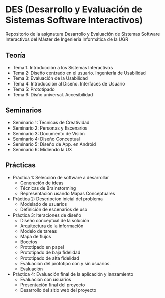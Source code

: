 # DES (Desarrollo y Evaluación de Sistemas Software Interactivos)

Repositorio de la asignatura Desarrollo y Evaluación de Sistemas Software Interactivos del Máster de Ingeniería Informática de la UGR

## Teoría

* Tema 1: Introducción a los Sistemas Interactivos
* Tema 2: Diseño centrado en el usuario. Ingeniería de Usabilidad
* Tema 3: Evaluación de la Usabilidad
* Tema 4: Introducción al Diseño. Interfaces de Usuario
* Tema 5: Prototipado
* Tema 6: Disño universal. Accesibilidad

## Seminarios 

* Seminario 1: Técnicas de Creatividad
* Seminario 2: Personas y Escenarios
* Seminario 3: Documento de Visión
* Seminario 4: Diseño Conceptual
* Seminario 5: Diseño de App. en Android
* Seminario 6: Midiendo la UX

## Prácticas

* Práctica 1: Selección de software a desarrollar
  * Generación de ideas
  * Técnicas de Brainstorming
  * Representación usando Mapas Conceptuales
* Práctica 2: Descripcion inicial del problema
  * Modelado de usuarios
  * Definición de escenarios de uso
* Práctica 3: Iteraciones de diseño
  * Diseño conceptual de la solución
  * Arquitectura de la información
  * Modelo de tareas
  * Mapa de flujos
  * Bocetos
  * Prototipado en papel
  * Prototipado de baja fidelidad
  * Prototipado de alta fidelidad
  * Evaluación del prototipo con y sin usuarios
  * Evaluación
* Práctica 4: Evaluación final de la aplicación y lanzamiento
  * Evaluación con usuarios
  * Presentación final del proyecto
  * Desarrollo del sitio web del proyecto
